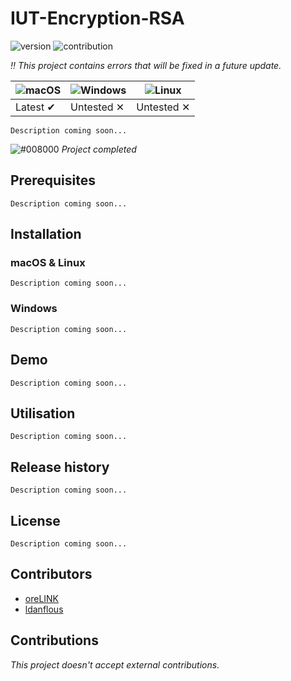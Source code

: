 # IUT-Encryption-RSA

![version](https://img.shields.io/badge/version-1.0-blue.svg)
![contribution](https://img.shields.io/badge/contribution-no-red.svg)

*:bangbang: This project contains errors that will be fixed in a future update.*

![macOS](https://user-images.githubusercontent.com/35436186/74678618-cc819500-51bb-11ea-9384-17913ef69023.png) | ![Windows](https://user-images.githubusercontent.com/35436186/74678726-1a969880-51bc-11ea-86df-84733c6c1836.png) | ![Linux](https://user-images.githubusercontent.com/35436186/74678779-4ca7fa80-51bc-11ea-9792-9c9ae0ebf1f5.png) |
--- | --- | --- |
Latest ✔ | Untested ✕ | Untested ✕ |

`Description coming soon...`

![#008000](https://placehold.it/15/008000/000000?text=+)   *Project completed*

## Prerequisites

`Description coming soon...`

## Installation

### macOS & Linux

`Description coming soon...`

### Windows

`Description coming soon...`

## Demo

`Description coming soon...`

## Utilisation

`Description coming soon...`

## Release history
    
`Description coming soon...`
    
## License

`Description coming soon...`

## Contributors

* [oreLINK](https://github.com/oreLINK)
* [ldanflous](https://github.com/ldanflous)

## Contributions

*This project doesn't accept external contributions.*

<!-- Markdown link & img -->
[version]: https://img.shields.io/github/release/qubyte/rubidium.svg
